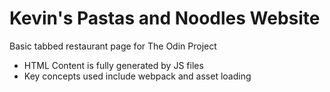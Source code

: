 # Kevin's Pastas and Noodles Website
Basic tabbed restaurant page for The Odin Project
  * HTML Content is fully generated by JS files
  * Key concepts used include webpack and asset loading
